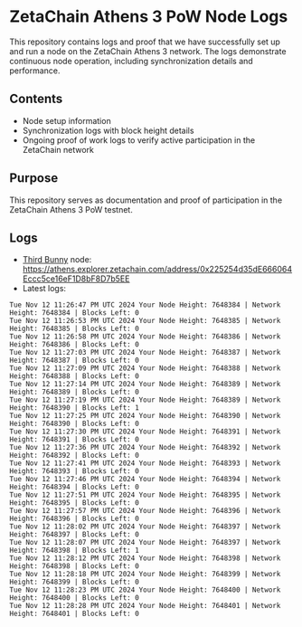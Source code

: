 # ZetaChain Athens 3 PoW Node Logs
This repository contains logs and proof that we have successfully set up and run a node on the ZetaChain Athens 3 network. The logs demonstrate continuous node operation, including synchronization details and performance.

## Contents
- Node setup information
- Synchronization logs with block height details
- Ongoing proof of work logs to verify active participation in the ZetaChain network

## Purpose
This repository serves as documentation and proof of participation in the ZetaChain Athens 3 PoW testnet.

## Logs

- [Third Bunny](https://thirdbunny.xyz/) node: https://athens.explorer.zetachain.com/address/0x225254d35dE666064Eccc5ce16eF1D8bF8D7b5EE
- Latest logs:
```
Tue Nov 12 11:26:47 PM UTC 2024 Your Node Height: 7648384 | Network Height: 7648384 | Blocks Left: 0
Tue Nov 12 11:26:53 PM UTC 2024 Your Node Height: 7648385 | Network Height: 7648385 | Blocks Left: 0
Tue Nov 12 11:26:58 PM UTC 2024 Your Node Height: 7648386 | Network Height: 7648386 | Blocks Left: 0
Tue Nov 12 11:27:03 PM UTC 2024 Your Node Height: 7648387 | Network Height: 7648387 | Blocks Left: 0
Tue Nov 12 11:27:09 PM UTC 2024 Your Node Height: 7648388 | Network Height: 7648388 | Blocks Left: 0
Tue Nov 12 11:27:14 PM UTC 2024 Your Node Height: 7648389 | Network Height: 7648389 | Blocks Left: 0
Tue Nov 12 11:27:19 PM UTC 2024 Your Node Height: 7648389 | Network Height: 7648390 | Blocks Left: 1
Tue Nov 12 11:27:25 PM UTC 2024 Your Node Height: 7648390 | Network Height: 7648390 | Blocks Left: 0
Tue Nov 12 11:27:30 PM UTC 2024 Your Node Height: 7648391 | Network Height: 7648391 | Blocks Left: 0
Tue Nov 12 11:27:36 PM UTC 2024 Your Node Height: 7648392 | Network Height: 7648392 | Blocks Left: 0
Tue Nov 12 11:27:41 PM UTC 2024 Your Node Height: 7648393 | Network Height: 7648393 | Blocks Left: 0
Tue Nov 12 11:27:46 PM UTC 2024 Your Node Height: 7648394 | Network Height: 7648394 | Blocks Left: 0
Tue Nov 12 11:27:51 PM UTC 2024 Your Node Height: 7648395 | Network Height: 7648395 | Blocks Left: 0
Tue Nov 12 11:27:57 PM UTC 2024 Your Node Height: 7648396 | Network Height: 7648396 | Blocks Left: 0
Tue Nov 12 11:28:02 PM UTC 2024 Your Node Height: 7648397 | Network Height: 7648397 | Blocks Left: 0
Tue Nov 12 11:28:07 PM UTC 2024 Your Node Height: 7648397 | Network Height: 7648398 | Blocks Left: 1
Tue Nov 12 11:28:12 PM UTC 2024 Your Node Height: 7648398 | Network Height: 7648398 | Blocks Left: 0
Tue Nov 12 11:28:18 PM UTC 2024 Your Node Height: 7648399 | Network Height: 7648399 | Blocks Left: 0
Tue Nov 12 11:28:23 PM UTC 2024 Your Node Height: 7648400 | Network Height: 7648400 | Blocks Left: 0
Tue Nov 12 11:28:28 PM UTC 2024 Your Node Height: 7648401 | Network Height: 7648401 | Blocks Left: 0
```
